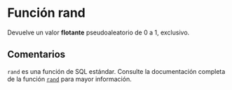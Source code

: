 ﻿---
SidebarGroup: "r"
Autogenerated: true
---

# Función  rand

Devuelve un valor **flotante** pseudoaleatorio de 0 a 1, exclusivo.

## Comentarios 

`rand` es una función de SQL estándar. Consulte la documentación completa de la función [`rand`](https://learn.microsoft.com/es-es/sql/t-sql/functions/rand-transact-sql) para mayor información.
